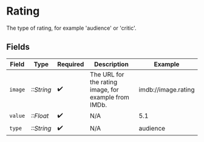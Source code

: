 # Rating

The type of rating, for example 'audience' or 'critic'.


## Fields

| Field                                                | Type                                                 | Required                                             | Description                                          | Example                                              |
| ---------------------------------------------------- | ---------------------------------------------------- | ---------------------------------------------------- | ---------------------------------------------------- | ---------------------------------------------------- |
| `image`                                              | *::String*                                           | :heavy_check_mark:                                   | The URL for the rating image, for example from IMDb. | imdb://image.rating                                  |
| `value`                                              | *::Float*                                            | :heavy_check_mark:                                   | N/A                                                  | 5.1                                                  |
| `type`                                               | *::String*                                           | :heavy_check_mark:                                   | N/A                                                  | audience                                             |